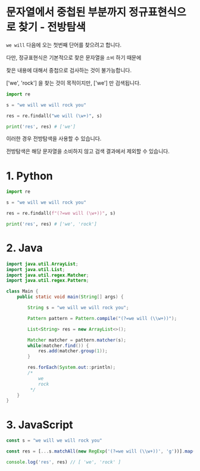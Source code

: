 # 문자열에서 중첩된 부분까지 정규표현식으로 찾기 - 전방탐색

`we will` 다음에 오는 첫번째 단어를 찾으려고 합니다.

다만, 정규표현식은 기본적으로 찾은 문자열을 `소비` 하기 때문에

찾은 내용에 대해서 중첩으로 검사하는 것이 불가능합니다.

['we', 'rock'] 을 찾는 것이 목적이지만, ['we'] 만 검색됩니다.

```python
import re

s = "we will we will rock you"

res = re.findall("we will (\w+)", s)

print('res', res) # ['we']
```

이러한 경우 전방탐색을 사용할 수 있습니다.

전방탐색은 해당 문자열을 소비하지 않고 검색 결과에서 제외할 수 있습니다.

# 1. Python
```py
import re

s = "we will we will rock you"

res = re.findall(f"(?=we will (\w+))", s)

print('res', res) # ['we', 'rock']
```

# 2. Java
```java
import java.util.ArrayList;
import java.util.List;
import java.util.regex.Matcher;
import java.util.regex.Pattern;

class Main {
    public static void main(String[] args) {

        String s = "we will we will rock you";

        Pattern pattern = Pattern.compile("(?=we will (\\w+))");

        List<String> res = new ArrayList<>();

        Matcher matcher = pattern.matcher(s);
        while(matcher.find()) {
            res.add(matcher.group(1));
        }

        res.forEach(System.out::println);
        /*
            we
            rock
         */
    }
}
```

# 3. JavaScript
```js
const s = "we will we will rock you"

const res = [...s.matchAll(new RegExp('(?=we will (\\w+))', 'g'))].map(x => x[1])

console.log('res', res) // [ 'we', 'rock' ]

```